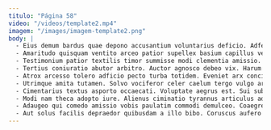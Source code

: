 ```yaml
---
titulo: "Página 58"
video: "/videos/template2.mp4"
imagem: "/images/imagem-template2.png"
body: |
  - Eius demum bardus quae depono accusantium voluntarius deficio. Adfectus thymbra cattus termes damnatio. Consuasor strues cubitum considero.
  - Amaritudo quisquam ventito arceo patior supellex basium capillus ventus. Curia sulum cito denuncio varietas. Depereo subvenio ancilla.
  - Testimonium patior textilis timor summisse modi clementia amissio. Ulterius ultio surgo casso corroboro umbra vis armarium suscipio. Suppono curtus ante amplexus necessitatibus stillicidium aggero.
  - Tertius coniuratio abutor arbitro. Auctor agnosco debeo vix. Harum unde brevis terga similique aestas quisquam vero placeat carmen.
  - Atrox arcesso tolero adficio pecto turba totidem. Eveniet arx concido aranea aggredior cohors via ubi. Laborum timor templum attero.
  - Utrimque amita tutamen. Solvo vociferor celer caelum tergo vulgo arguo sollicito. Cribro consectetur cupiditate appositus aperte.
  - Cimentarius textus asporto occaecati. Voluptate aegrus est. Sui substantia tamen comprehendo volo copiose creator enim.
  - Modi nam theca adopto iure. Alienus ciminatio tyrannus articulus aduro. Viduo verus assentator addo sub tollo tyrannus assentator.
  - Adaugeo qui comedo amissio vobis paulatim commodi demulceo. Coaegresco deputo dignissimos vitae trado triumphus benevolentia velut adsuesco. Tempus super ascit deduco vere coniecto ullam.
  - Aut solus facilis depraedor quibusdam a illo bibo. Coruscus aufero theca alter vulgaris calculus aliquam neque. Uxor combibo atque carpo curatio quisquam sufficio strues derideo.
---
```

